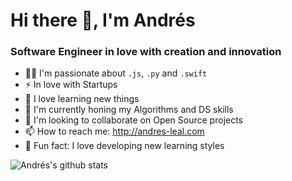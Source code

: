 # Hi there 👋, I'm Andrés
### Software Engineer in love with creation and innovation
- 👨‍💻  I'm passionate about ```.js```, ```.py``` and ```.swift```
- ⚡️ In love with Startups
- 🧠  I love learning new things
- 🌱  I'm currently honing my Algorithms and DS skills
- 👯  I'm looking to collaborate on Open Source projects
- 📫  How to reach me: http://andres-leal.com
- 👀  Fun fact: I love developing new learning styles

![Andrés's github stats](https://github-readme-stats.vercel.app/api?username=Pixele9&count_private=true&theme=dark&show_icons=true&hide=prs,issues)

<!--
**Pixele9/Pixele9** is a ✨ _special_ ✨ repository because its `README.md` (this file) appears on your GitHub profile.

Here are some ideas to get you started:

- 🔭 I’m currently working on ...
- 🌱 I’m currently learning ...
- 👯 I’m looking to collaborate on ...
- 🤔 I’m looking for help with ...
- 💬 Ask me about 
- 📫 How to reach me: https://andres-leal.com
- ⚡ Fun fact: ...
-->
